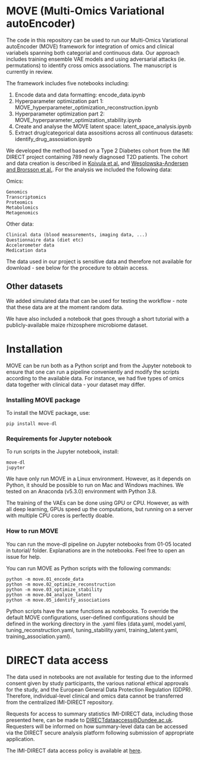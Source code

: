 # MOVE (Multi-Omics Variational autoEncoder)

The code in this repository can be used to run our Multi-Omics Variational autoEncoder (MOVE) framework for integration of omics and clinical variabels spanning both categorial and continuous data. Our approach includes training ensemble VAE models and using adversarial attacks (ie. permutations) to identify cross omics associations. The manuscript is currently in review.

The framework includes five notebooks including:
1. Encode data and data formatting: encode_data.ipynb
2. Hyperparameter optimization part 1: MOVE_hyperparameter_optimization_reconstruction.ipynb
3. Hyperparameter optimization part 2: MOVE_hyperparameter_optimization_stability.ipynb
4. Create and analyse the MOVE latent space: latent_space_analysis.ipynb
5. Extract drug/categorical data assositions across all continuous datasets: identify_drug_assosiation.ipynb

We developed the method based on a Type 2 Diabetes cohort from the IMI DIRECT project containing 789 newly diagnosed T2D patients. The cohort and data creation is described in [Koivula et al.](https://dx.doi.org/10.1007%2Fs00125-019-4906-1) and [Wesolowska-Andersen and Brorsson et al.](https://doi.org/10.1016/j.xcrm.2021.100477). For the analysis we included the following data:

Omics:
```
Genomics
Transcriptomics
Proteomics
Metabolomics
Metagenomics
```

Other data:
```
Clinical data (blood measurements, imaging data, ...)
Questionnaire data (diet etc)
Accelerometer data
Medication data
```

The data used in our project is sensitive data and therefore not available for download - see below for the procedure to obtain access.

## Other datasets

We added simulated data that can be used for testing the workflow - note that these data are at the moment random data.

We have also included a notebook that goes through a short tutorial with a publicly-available maize rhizosphere microbiome dataset.

# Installation
MOVE can be run both as a Python script and from the Jupyter notebook to ensure that one can run a pipeline conveniently and modify the scripts according to the available data. For instance, we had five types of omics data together with clinical data - your dataset may differ. 

### Installing MOVE package

To install the MOVE package, use: 
```
pip install move-dl
```

### Requirements for Jupyter notebook
To run scripts in the Jupyter notebook, install: 
```
move-dl
jupyter
```

We have only run MOVE in a Linux environment. However, as it depends on Python, it should be possible to run on Mac and Windows machines. We tested on an Anaconda (v5.3.0) environment with Python 3.8.

The training of the VAEs can be done using GPU or CPU. However, as with all deep learning, GPUs speed up the computations, but running on a server with multiple CPU cores is perfectly doable.


### How to run MOVE
You can run the move-dl pipeline on Jupyter notebooks from 01-05 located in tutorial/ folder. Explanations are in the notebooks. Feel free to open an issue for help.

You can run MOVE as Python scripts with the following commands: 
```
python -m move.01_encode_data 
python -m move.02_optimize_reconstruction
python -m move.03_optimize_stability
python -m move.04_analyze_latent
python -m move.05_identify_associations
```

Python scripts have the same functions as notebooks. 
To override the default MOVE configurations, user-defined configurations should be defined in the working directory in the .yaml files (data.yaml, model.yaml, tuning_reconstruction.yaml, tuning_stability.yaml, training_latent.yaml, training_association.yaml).

# DIRECT data access
The data used in notebooks are not available for testing due to the informed consent given by study participants, the various national ethical approvals for the study, and the European General Data Protection Regulation (GDPR). Therefore, individual-level clinical and omics data cannot be transferred from the centralized IMI-DIRECT repository. 

Requests for access to summary statistics IMI-DIRECT data, including those presented here, can be made to DIRECTdataaccess@Dundee.ac.uk. Requesters will be informed on how summary-level data can be accessed via the DIRECT secure analysis platform following submission of appropriate application. 

The IMI-DIRECT data access policy is available at [here](https://directdiabetes.org).
